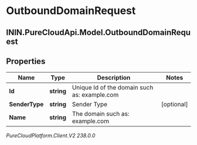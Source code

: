 # OutboundDomainRequest

## ININ.PureCloudApi.Model.OutboundDomainRequest

## Properties

|Name | Type | Description | Notes|
|------------ | ------------- | ------------- | -------------|
| **Id** | **string** | Unique Id of the domain such as: example.com | |
| **SenderType** | **string** | Sender Type | [optional] |
| **Name** | **string** | The domain such as: example.com | |



_PureCloudPlatform.Client.V2 238.0.0_
